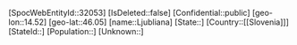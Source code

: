 ﻿---
location: [46.05,14.52]
type: City
tags:
- geo/City
---

[SpocWebEntityId::32053]
[IsDeleted::false]
[Confidential::public]
[geo-lon::14.52]
[geo-lat::46.05]
[name::Ljubliana]
[State::]
[Country::[[Slovenia]]]
[StateId::]
[Population::]
[Unknown::]

